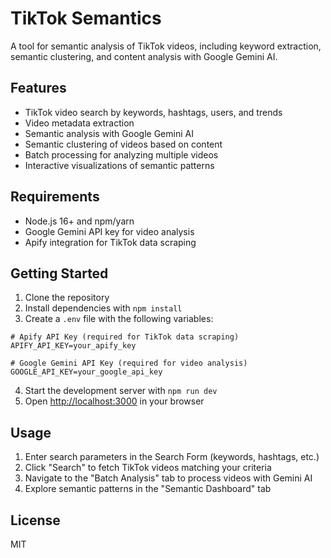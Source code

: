 # TikTok Semantics

A tool for semantic analysis of TikTok videos, including keyword extraction, semantic clustering, and content analysis with Google Gemini AI.

## Features

- TikTok video search by keywords, hashtags, users, and trends
- Video metadata extraction
- Semantic analysis with Google Gemini AI
- Semantic clustering of videos based on content
- Batch processing for analyzing multiple videos
- Interactive visualizations of semantic patterns

## Requirements

- Node.js 16+ and npm/yarn
- Google Gemini API key for video analysis
- Apify integration for TikTok data scraping

## Getting Started

1. Clone the repository
2. Install dependencies with `npm install`
3. Create a `.env` file with the following variables:
```
# Apify API Key (required for TikTok data scraping)
APIFY_API_KEY=your_apify_key

# Google Gemini API Key (required for video analysis)
GOOGLE_API_KEY=your_google_api_key
```
4. Start the development server with `npm run dev`
5. Open [http://localhost:3000](http://localhost:3000) in your browser

## Usage

1. Enter search parameters in the Search Form (keywords, hashtags, etc.)
2. Click "Search" to fetch TikTok videos matching your criteria
3. Navigate to the "Batch Analysis" tab to process videos with Gemini AI
4. Explore semantic patterns in the "Semantic Dashboard" tab

## License

MIT
